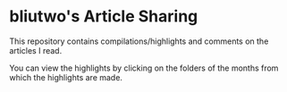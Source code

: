 # bliutwo's Article Sharing

This repository contains compilations/highlights and comments on the articles I read.

You can view the highlights by clicking on the folders of the months from which the highlights are made.

